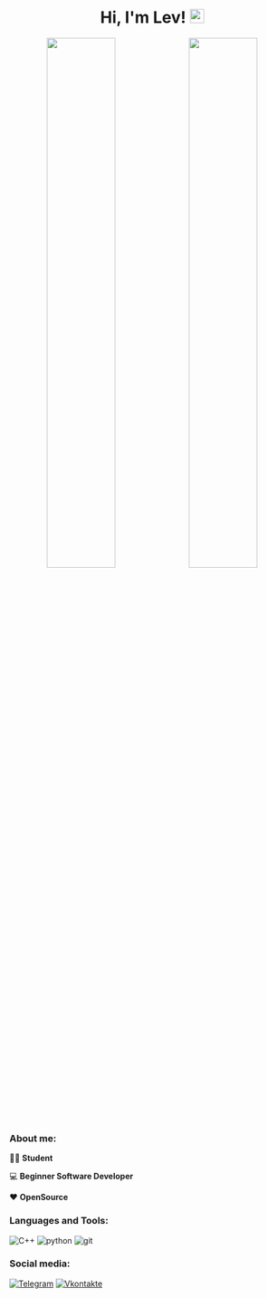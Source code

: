 <h1 align="center"> Hi, I'm Lev! <img src="https://media.giphy.com/media/hvRJCLFzcasrR4ia7z/giphy.gif" width="25px"> </h1>

<p align="center">
  <img width="49%" src="https://github-readme-stats.vercel.app/api?username=yu-leo&show_icons=true&theme=react&bg_color=0d1117&border_color=0A4398" />
  <img width="49%" src="http://github-readme-streak-stats.herokuapp.com?user=yu-leo&theme=react&background=0d1117&border=1f6fea" />
</p>


### About me:

👨‍🎓 **Student**

💻 **Beginner Software Developer**

❤️ **OpenSource** 


###  Languages and Tools:

![C++](https://img.shields.io/badge/-C++-090909?style=for-the-badge&logo=C%2b%2b&logoColor=6296CC)
![python](https://img.shields.io/badge/-python-090909?style=for-the-badge&logo=python&logoColor=FFDF00)
![git](https://img.shields.io/badge/-git-090909?style=for-the-badge&logo=git)


### Social media:
[![Telegram](https://img.shields.io/badge/-Telegram-090909?style=for-the-badge&logo=telegram&logoColor=27A0D9)](https://t.me/yu_leo)
[![Vkontakte](https://img.shields.io/badge/-Vkontakte-090909?style=for-the-badge&logo=Vk&logoColor=4F7DB3)](https://vk.com/yuvenskylev)

